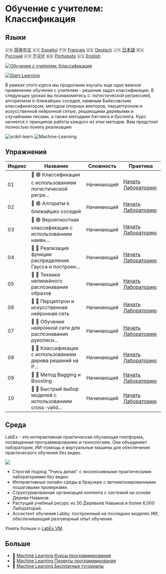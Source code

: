 # Обучение с учителем: Классификация

## Языки

🇨🇳 [简体中文](README_zh.md) 🇪🇸 [Español](README_es.md) 🇫🇷 [Français](README_fr.md) 🇩🇪 [Deutsch](README_de.md) 🇯🇵 [日本語](README_ja.md) 🇷🇺 [Русский](README_ru.md) 🇰🇷 [한국어](README_ko.md) 🇧🇷 [Português](README_pt.md) 🇺🇸 [English](README.md) 

[![Обучение с учителем: Классификация](https://cover-creator.labex.io/supervised-learning-classification.png?lang=ru)](https://labex.io/ru/courses/supervised-learning-classification)

[![Start-Learning](https://img.shields.io/badge/Start-Learning-whitesmoke?style=for-the-badge)](https://labex.io/ru/courses/supervised-learning-classification)

В рамках этого курса мы продолжим изучать еще одно важное применение обучения с учителем - решение задач классификации. В следующих уроках вы познакомитесь с: логистической регрессией, алгоритмом k-ближайших соседей, наивным Байесовским классификатором, методом опорных векторов, перцептроном и искусственной нейронной сетью, решающими деревьями и случайными лесами, а также методами бэггинга и бустинга. Курс начнется с принципов работы каждого из этих методов. Вам предстоит полностью понять реализацию

![scikit-learn](https://img.shields.io/badge/scikit-learn-whitesmoke?style=for-the-badge&logo=scikit-learn)
![Machine-Learning](https://img.shields.io/badge/Machine-Learning-whitesmoke?style=for-the-badge&logo=machine-learning)


## Упражнения

|   Индекс | Название                                                    | Сложность   | Практика                                                                                                                                  |
|----------|-------------------------------------------------------------|-------------|-------------------------------------------------------------------------------------------------------------------------------------------|
|       01 | 📖 🟢 Классификация с использованием логистической регре... | Начинающий  | <a target='_blank' href='https://labex.io/ru/labs/ml-logistic-regression-classification-with-scikit-learn-20800'>Начать Лабораторию</a>   |
|       02 | 📖 🟢 Алгоритм k ближайших соседей                          | Начинающий  | <a target='_blank' href='https://labex.io/ru/labs/ml-k-nearest-neighbor-algorithm-20796'>Начать Лабораторию</a>                           |
|       03 | 📖 🟢 Вероятностная классификация с использованием наивн... | Начинающий  | <a target='_blank' href='https://labex.io/ru/labs/ml-probabilistic-classification-with-naive-bayes-20801'>Начать Лабораторию</a>          |
|       04 | 📖 🔵 Реализация функции распределения Гаусса и построен... | Начинающий  | <a target='_blank' href='https://labex.io/ru/labs/implementation-of-gaussian-distribution-function-and-draw-20786'>Начать Лабораторию</a> |
|       05 | 📖 🔵 Техники нелинейного распознавания образов             | Начинающий  | <a target='_blank' href='https://labex.io/ru/labs/ml-nonlinear-pattern-recognition-techniques-20812'>Начать Лабораторию</a>               |
|       06 | 📖 🔵 Перцептрон и искусственная нейронная сеть             | Начинающий  | <a target='_blank' href='https://labex.io/ru/labs/ml-perceptron-and-artificial-neural-network-20802'>Начать Лабораторию</a>               |
|       07 | 📖 🔵 Обучение нейронной сети для распознавания рукописн... | Начинающий  | <a target='_blank' href='https://labex.io/ru/labs/ml-train-handwritten-digits-recognition-neural-network-20814'>Начать Лабораторию</a>    |
|       08 | 📖 🔵 Классификация с использованием дерева решений на P... | Начинающий  | <a target='_blank' href='https://labex.io/ru/labs/ml-decision-tree-classification-with-python-20760'>Начать Лабораторию</a>               |
|       09 | 📖 🔵 Метод Bagging и Boosting                              | Начинающий  | <a target='_blank' href='https://labex.io/ru/labs/ml-bagging-and-boosting-method-20749'>Начать Лабораторию</a>                            |
|       10 | 📖 🔵 Быстрый выбор моделей с использованием cross-valid... | Начинающий  | <a target='_blank' href='https://labex.io/ru/labs/ml-quickly-select-models-with-cross-validation-20807'>Начать Лабораторию</a>            |

## Среда

LabEx - это интерактивная практическая обучающая платформа, посвященная программированию и технологиям. Она объединяет лаборатории, ИИ-помощь и виртуальные машины для обеспечения практического обучения без видео.

![](https://tutorial-screenshot.getvm.io/images/vm-1725247253.png)

- Строгий подход "Учись делая" с эксклюзивными практическими лабораториями без видео.
- Интерактивные онлайн-среды в браузере с автоматизированными пошаговыми проверками.
- Структурированная организация контента с системой на основе Дерева Навыков.
- Растущий учебный ресурс из 30 Деревьев Навыков и более 6,000 Лабораторий.
- Ассистент обучения Labby, построенный на последних моделях ИИ, обеспечивающий разговорный опыт обучения.

Узнать больше о [LabEx VM](https://support.labex.io/using-labex/virtual-machine).

## Больше

- 🔗 [Machine Learning Курсы программирования](https://github.com/labex-labs/awesome-programming-courses)
- 🔗 [Machine Learning Проекты программирования](https://github.com/labex-labs/awesome-programming-projects)
- 🔗 [Machine Learning Бесплатные туториалы](https://github.com/labex-labs/ml-free-tutorials)

